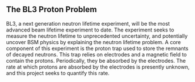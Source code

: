 ## The BL3 Proton Problem
  BL3, a next generation neutron lifetime experiment, will be the most advanced beam lifetime experiment to date. The experiment seeks to measure the neutron lifetime to unprecedented
uncertainty, and potentially uncover BSM physics by explaining the neutron lifetime problem. A core component of this experiment is the proton trap used to store the remnants of decayed 
neutrons. This trap relies on electrodes and a magnetic field to contain the protons. Periodically, they be absorbed by the electrodes. The rate at which protons are absorbed by the 
electrodes is presently unknown, and this project seeks to quantify this rate.

